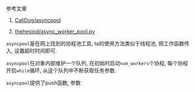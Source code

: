 参考文章

1. [CaliDog/asyncpool](https://github.com/CaliDog/asyncpool#asyncpool)

2. [thehesiod/async_worker_pool.py](https://gist.github.com/thehesiod/7081ab165b9a0d4de2e07d321cc2391d)

`asyncpool`是在网上找到的协程池工具, ta的使用方法类似于线程池, 把工作函数传入, 设置超时时间即可.

`asyncpool`在对象内部维护一个队列, 在初始时启动`num_workers`个协程, 每个协程开启`while`循环, 从这个队列中不断获取任务参数.

`asyncpool`提供了push函数, 参数

